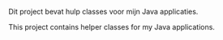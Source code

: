 Dit project bevat hulp classes voor mijn Java applicaties.

This project contains helper classes for my Java applications.
